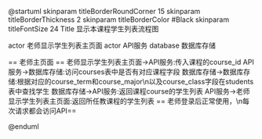 @startuml
skinparam titleBorderRoundCorner 15
skinparam titleBorderThickness 2
skinparam titleBorderColor #Black
skinparam titleFontSize 24
Title 显示本课程学生列表流程图


actor 老师显示学生列表主页面
actor API服务
database 数据库存储

== 老师主页面 ==
老师显示学生列表主页面->API服务:传入课程的course_id
API服务->数据库存储:访问courses表中是否有对应课程字段
数据库存储->数据库存储:根据对应的course_term和course_major\n以及course_class字段在students表中查找学生
数据库存储->API服务:返回课程course的学生列表
API服务->老师显示学生列表主页面:返回所任教课程的学生列表
== 老师登录后正常使用，\n每次请求都会访问API==

@enduml